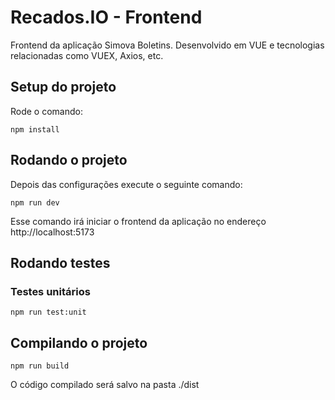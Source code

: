 # Recados.IO - Frontend

Frontend da aplicação Simova Boletins. Desenvolvido em VUE e tecnologias relacionadas como VUEX, Axios, etc.

## Setup do projeto

Rode o comando:

```
npm install
```

## Rodando o projeto

Depois das configurações execute o seguinte comando:

```
npm run dev
```

Esse comando irá iniciar o frontend da aplicação no endereço http://localhost:5173

## Rodando testes

### Testes unitários

```
npm run test:unit
```

## Compilando o projeto

```
npm run build
```

O código compilado será salvo na pasta ./dist